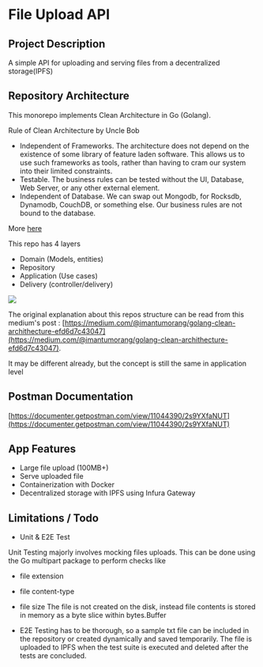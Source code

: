 # File Upload API

## Project Description
A simple API for uploading and serving files from a decentralized storage(IPFS)

## Repository Architecture

This monorepo implements Clean Architecture in Go (Golang).

Rule of Clean Architecture by Uncle Bob
* Independent of Frameworks. The architecture does not depend on the existence of some library of feature laden software. This allows us to use such frameworks as tools, rather than having to cram our system into their limited constraints.
* Testable. The business rules can be tested without the UI, Database, Web Server, or any other external element.
* Independent of Database. We can swap out Mongodb, for Rocksdb, Dynamodb, CouchDB, or something else. Our business rules are not bound to the database.

More [here](https://8thlight.com/blog/uncle-bob/2012/08/13/the-clean-architecture.html)

This repo has 4 layers
* Domain (Models, entities)
* Repository
* Application (Use cases)
* Delivery (controller/delivery)

<img src="https://github.com/bxcodec/go-clean-arch/raw/master/clean-arch.png">

The original explanation about this repos structure can be read from this medium's post : [https://medium.com/@imantumorang/golang-clean-archithecture-efd6d7c43047](https://medium.com/@imantumorang/golang-clean-archithecture-efd6d7c43047).

It may be different already, but the concept is still the same in application level


## Postman Documentation

[https://documenter.getpostman.com/view/11044390/2s9YXfaNUT](https://documenter.getpostman.com/view/11044390/2s9YXfaNUT)

## App Features

- Large file upload (100MB+)
- Serve uploaded file
- Containerization with Docker 
- Decentralized storage with IPFS using Infura Gateway

## Limitations / Todo

- Unit & E2E Test

Unit Testing majorly involves mocking files uploads. This can be done using the Go multipart package to perform checks like
- file extension
- file content-type
- file size
The file is not created on the disk, instead file contents is stored in memory as a byte slice within bytes.Buffer

- E2E Testing has to be thorough, so a sample txt file can be included in the repository or created dynamically and saved temporarily. The file is uploaded to IPFS when the test suite is executed and deleted after the tests are concluded.